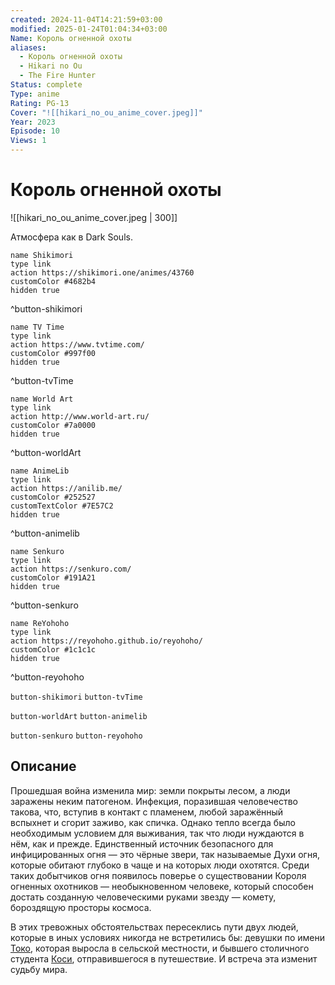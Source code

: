 ```yaml
---
created: 2024-11-04T14:21:59+03:00
modified: 2025-01-24T01:04:34+03:00
Name: Король огненной охоты
aliases:
  - Король огненной охоты
  - Hikari no Ou
  - The Fire Hunter
Status: complete
Type: anime
Rating: PG-13
Cover: "![[hikari_no_ou_anime_cover.jpeg]]"
Year: 2023
Episode: 10
Views: 1
---
```


# Король огненной охоты

![[hikari_no_ou_anime_cover.jpeg | 300]]

Атмосфера как в Dark Souls.

```button
name Shikimori
type link
action https://shikimori.one/animes/43760
customColor #4682b4
hidden true
```
^button-shikimori

```button
name TV Time
type link
action https://www.tvtime.com/
customColor #997f00
hidden true
```
^button-tvTime

```button
name World Art
type link
action http://www.world-art.ru/
customColor #7a0000
hidden true
```
^button-worldArt

```button
name AnimeLib
type link
action https://anilib.me/
customColor #252527
customTextColor #7E57C2
hidden true
```
^button-animelib

```button
name Senkuro
type link
action https://senkuro.com/
customColor #191A21
hidden true
```
^button-senkuro

```button
name ReYohoho
type link
action https://reyohoho.github.io/reyohoho/
customColor #1c1c1c
hidden true
```
^button-reyohoho

`button-shikimori` `button-tvTime`

`button-worldArt` `button-animelib`

`button-senkuro` `button-reyohoho`

## Описание

Прошедшая война изменила мир: земли покрыты лесом, а люди заражены неким патогеном. Инфекция, поразившая человечество такова, что, вступив в контакт с пламенем, любой заражённый вспыхнет и сгорит заживо, как спичка. Однако тепло всегда было необходимым условием для выживания, так что люди нуждаются в нём, как и прежде. Единственный источник безопасного для инфицированных огня — это чёрные звери, так называемые Духи огня, которые обитают глубоко в чаще и на которых люди охотятся. Среди таких добытчиков огня появилось поверье о существовании Короля огненных охотников — необыкновенном человеке, который способен достать созданную человеческими руками звезду — комету, бороздящую просторы космоса.

В этих тревожных обстоятельствах пересеклись пути двух людей, которые в иных условиях никогда не встретились бы: девушки по имени [Токо](https://shikimori.one/characters/188004-touko), которая выросла в сельской местности, и бывшего столичного студента [Коси](https://shikimori.one/characters/188005-koushi), отправившегося в путешествие. И встреча эта изменит судьбу мира.
